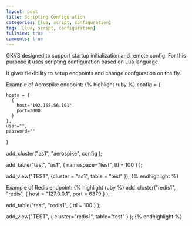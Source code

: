 ```yaml
---
layout: post
title: Scripting Configuration
categories: [lua, script, configuration]
tags: [lua, script, configuration]
fullview: true
comments: true
---
```


GKVS designed to support startup initialization and remote config.
For this purpose it uses scripting configuration based on Lua language.

It gives flexibility to setup endpoints and change confguration on the fly.

Example of Aerospike endpoint:
{% highlight ruby %}
config = {

    hosts = {
      {
        host="192.168.56.101",
        port=3000
      }
    },
    user="",
    password=""
}

add_cluster("as1", "aerospike", config );

add_table("test", "as1", { namespace="test", ttl = 100 } );

add_view("TEST", {cluster = "as1", table = "test" });
{% endhighlight %}

Example of Redis endpoint:
{% highlight ruby %}
add_cluster("redis1", "redis", { host = "127.0.0.1", port = 6379 } );

add_table("test", "redis1", { ttl = 100 } );

add_view("TEST", { cluster="redis1", table="test" } );
{% endhighlight %}
